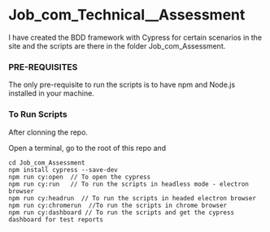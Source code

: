 # Job_com_Technical__Assessment

I have created the BDD framework with Cypress for certain scenarios in the site and the scripts are there in the folder Job_com_Assessment.

### PRE-REQUISITES ###

The only pre-requisite to run the scripts is to have npm and Node.js installed in your machine. 

### To Run Scripts ###

After clonning the repo.

Open a terminal, go to the root of this repo and

```
cd Job_com_Assessment
npm install cypress --save-dev  
npm run cy:open  // To open the cypress
npm run cy:run   // To run the scripts in headless mode - electron browser
npm run cy:headrun  // To run the scripts in headed electron browser
npm run cy:chromerun  //To run the scripts in chrome browser
npm run cy:dashboard // To run the scripts and get the cypress dashboard for test reports

```
